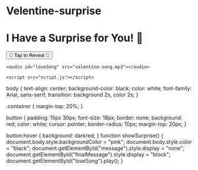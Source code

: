 # Velentine-surprise<!DOCTYPE html>
<html lang="en">
<head>
    <meta charset="UTF-8">
    <meta name="viewport" content="width=device-width, initial-scale=1.0">
    <title>Special Valentine Surprise 💖</title>
    <link rel="stylesheet" href="style.css">
</head>
<body>
    <div class="container">
        <h1 id="message">I Have a Surprise for You! 🎁</h1>
        <button onclick="showSurprise()">💖 Tap to Reveal 💖</button>
        <p id="finalMessage" style="display: none;">You Are My Forever Valentine! ❤️</p>
    </div>
    
    <audio id="loveSong" src="valentine-song.mp3"></audio>
    
    <script src="script.js"></script>
</body>
</html>
body {
    text-align: center;
    background-color: black;
    color: white;
    font-family: Arial, sans-serif;
    transition: background 2s, color 2s;
}

.container {
    margin-top: 20%;
}

button {
    padding: 15px 30px;
    font-size: 18px;
    border: none;
    background: red;
    color: white;
    cursor: pointer;
    border-radius: 10px;
    margin-top: 20px;
}

button:hover {
    background: darkred;
}
function showSurprise() {
    document.body.style.backgroundColor = "pink";
    document.body.style.color = "black";
    document.getElementById("message").style.display = "none";
    document.getElementById("finalMessage").style.display = "block";
    document.getElementById("loveSong").play();
}
